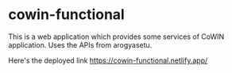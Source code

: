 # cowin-functional
This is a web application which provides some services of CoWIN application. Uses the APIs from arogyasetu.

Here's the deployed link
https://cowin-functional.netlify.app/
